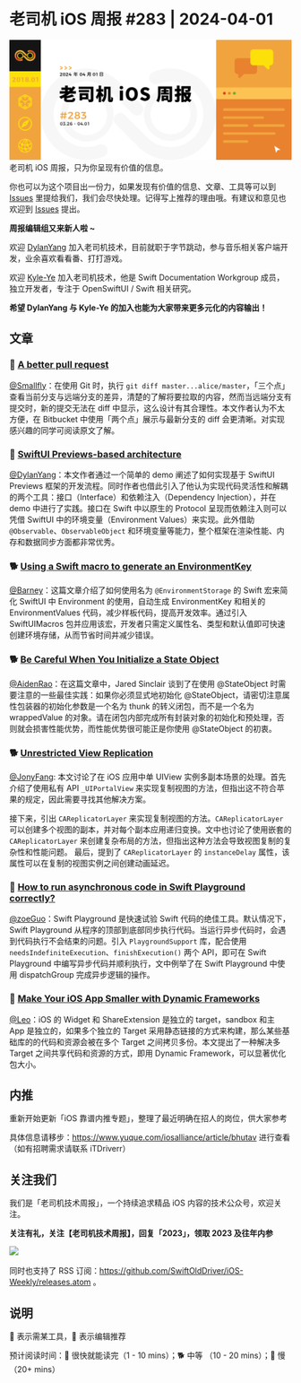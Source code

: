 # 老司机 iOS 周报 #283 | 2024-04-01

![ios-weekly](https://github.com/SwiftOldDriver/iOS-Weekly/blob/master/assets/weekly-header/283.jpg?raw=true)
老司机 iOS 周报，只为你呈现有价值的信息。

你也可以为这个项目出一份力，如果发现有价值的信息、文章、工具等可以到 [Issues](https://github.com/SwiftOldDriver/iOS-Weekly/issues) 里提给我们，我们会尽快处理。记得写上推荐的理由哦。有建议和意见也欢迎到 [Issues](https://github.com/SwiftOldDriver/iOS-Weekly/issues) 提出。

**周报编辑组又来新人啦 ~** 

欢迎 [DylanYang](https://github.com/Dylan19Yang) 加入老司机技术，目前就职于字节跳动，参与音乐相关客户端开发，业余喜欢看看番、打打游戏。

欢迎 [Kyle-Ye](https://github.com/Kyle-Ye) 加入老司机技术，他是 Swift Documentation Workgroup 成员，独立开发者，专注于 OpenSwiftUI / Swift 相关研究。

**希望 DylanYang 与 Kyle-Ye 的加入也能为大家带来更多元化的内容输出！**

## 文章

### 🐎 [A better pull request](https://blog.developer.atlassian.com/a-better-pull-request/)

[@Smallfly](https://github.com/iostalks)：在使用 Git 时，执行 `git diff master...alice/master`，「三个点」查看当前分支与远端分支的差异，清楚的了解将要拉取的内容，然而当远端分支有提交时，新的提交无法在 diff 中显示，这么设计有其合理性。本文作者认为不太方便，在 Bitbucket 中使用「两个点」展示与最新分支的 diff 会更清晰。对实现感兴趣的同学可阅读原文了解。

### 🐎 [SwiftUI Previews-based architecture](https://blog.thomasdurand.fr/story/2024-03-15-preview-based-architecture/)

[@DylanYang](https://github.com/Dylan19Yang)：本文作者通过一个简单的 demo 阐述了如何实现基于 SwiftUI Previews 框架的开发流程。同时作者也借此引入了他认为实现代码灵活性和解耦的两个工具：接口（Interface）和依赖注入（Dependency Injection），并在 demo 中进行了实践。接口在 Swift 中以原生的 Protocol 呈现而依赖注入则可以凭借 SwiftUI 中的环境变量（Environment Values）来实现。此外借助 `@Observable`、`ObservableObject` 和环境变量等能力，整个框架在渲染性能、内存和数据同步方面都非常优秀。

### 🐕 [Using a Swift macro to generate an EnvironmentKey](https://www.swiftwithvincent.com/blog/using-a-swift-macro-to-generate-an-environmentkey)

[@Barney](https://github.com/BarneyZhaoooo)：这篇文章介绍了如何使用名为 `@EnvironmentStorage` 的 Swift 宏来简化 SwiftUI 中 Environment 的使用，自动生成 EnvironmentKey 和相关的 EnvironmentValues 代码，减少样板代码，提高开发效率。通过引入 SwiftUIMacros 包并应用该宏，开发者只需定义属性名、类型和默认值即可快速创建环境存储，从而节省时间并减少错误。

### 🐕 [Be Careful When You Initialize a State Object](https://jaredsinclair.com/2024/03/14/state-object-autoclosure.html)

[@AidenRao](https://weibo.com/AidenRao)：在这篇文章中，Jared Sinclair 谈到了在使用 @StateObject 时需要注意的一些最佳实践：如果你必须显式地初始化 @StateObject，请密切注意属性包装器的初始化参数是一个名为 thunk 的转义闭包，而不是一个名为 wrappedValue 的对象。请在闭包内部完成所有封装对象的初始化和预处理，否则就会损害性能优势，而性能优势很可能正是你使用 @StateObject 的初衷。

### 🐕 [Unrestricted View Replication](https://bryce.co/replicating-views/)

[@JonyFang](https://github.com/JonyFang): 本文讨论了在 iOS 应用中单 UIView 实例多副本场景的处理。首先介绍了使用私有 API `_UIPortalView` 来实现复制视图的方法，但指出这不符合苹果的规定，因此需要寻找其他解决方案。

接下来，引出 `CAReplicatorLayer` 来实现复制视图的方法。`CAReplicatorLayer` 可以创建多个视图的副本，并对每个副本应用递归变换。文中也讨论了使用嵌套的 `CAReplicatorLayer` 来创建复杂布局的方法，但指出这种方法会导致视图复制的复杂性和性能问题。
最后，提到了 `CAReplicatorLayer` 的 `instanceDelay` 属性，该属性可以在复制的视图实例之间创建动画延迟。

### 🐎 [How to run asynchronous code in Swift Playground correctly?](https://antran.app/2024/swift_playground_async_execution/)

[@zoeGuo](https://github.com/zoeGuo)：Swift Playground 是快速试验 Swift 代码的绝佳工具。默认情况下，Swift Playground 从程序的顶部到底部同步执行代码。当运行异步代码时，会遇到代码执行不会结束的问题。引入 `PlaygroundSupport` 库，配合使用 `needsIndefiniteExecution`、`finishExecution()` 两个 API，即可在 Swift Playground 中编写异步代码并顺利执行，文中例举了在 Swift Playground 中使用 dispatchGroup 完成异步逻辑的操作。

### 🐎 [Make Your iOS App Smaller with Dynamic Frameworks](https://www.emergetools.com/blog/posts/make-your-ios-app-smaller-with-dynamic-frameworks)

[@Leo](https://github.com/LeoMobileDeveloper)：iOS 的 Widget 和 ShareExtension 是独立的 target，sandbox 和主 App 是独立的，如果多个独立的 Target 采用静态链接的方式来构建，那么某些基础库的的代码和资源会被在多个 Target 之间拷贝多份。本文提出了一种解决多 Target 之间共享代码和资源的方式，即用 Dynamic Framework，可以显著优化包大小。

## 内推

重新开始更新「iOS 靠谱内推专题」，整理了最近明确在招人的岗位，供大家参考

具体信息请移步：https://www.yuque.com/iosalliance/article/bhutav 进行查看（如有招聘需求请联系 iTDriverr）

## 关注我们

我们是「老司机技术周报」，一个持续追求精品 iOS 内容的技术公众号，欢迎关注。

**关注有礼，关注【老司机技术周报】，回复「2023」，领取 2023 及往年内参**

![](https://github.com/SwiftOldDriver/iOS-Weekly/blob/master/assets/qrcode_for_wechat.jpg?raw=true)

同时也支持了 RSS 订阅：https://github.com/SwiftOldDriver/iOS-Weekly/releases.atom 。

## 说明

🚧 表示需某工具，🌟 表示编辑推荐

预计阅读时间：🐎 很快就能读完（1 - 10 mins）；🐕 中等 （10 - 20 mins）；🐢 慢（20+ mins）
